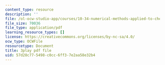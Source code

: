 ```yaml
---
content_type: resource
description: ''
file: /ol-ocw-studio-app/courses/10-34-numerical-methods-applied-to-chemical-engineering-fall-2015/57d28c775498c0cc6ff37e2aa58e32b4_VMyJ_v3K0Tw.pdf
file_size: 70036
file_type: application/pdf
learning_resource_types: []
license: https://creativecommons.org/licenses/by-nc-sa/4.0/
ocw_type: OCWFile
resourcetype: Document
title: 3play pdf file
uid: 57d28c77-5498-c0cc-6ff3-7e2aa58e32b4
---
```

